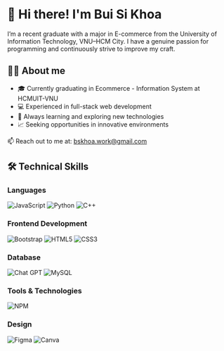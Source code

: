 # 👋 Hi there! I'm Bui Si Khoa

I’m a recent graduate with a major in E-commerce from the University of Information Technology, VNU–HCM City.  I have a genuine passion for programming and continuously strive to improve my craft.
  
## 👨‍💻 About me

- 🎓 Currently graduating in Ecommerce - Information System at HCMUIT-VNU
- 💻 Experienced in full-stack web development
- 🌱 Always learning and exploring new technologies
- 📈 Seeking opportunities in innovative environments

📫 Reach out to me at: bskhoa.work@gmail.com

## 🛠️ Technical Skills

### Languages

![JavaScript](https://img.shields.io/badge/javascript-%23323330.svg?style=for-the-badge&logo=javascript&logoColor=%23F7DF1E)
![Python](https://img.shields.io/badge/python-3670A0?style=for-the-badge&logo=python&logoColor=ffdd54)
![C++](https://img.shields.io/badge/c++-%2300599C.svg?style=for-the-badge&logo=c%2B%2B&logoColor=white)

### Frontend Development

![Bootstrap](https://img.shields.io/badge/bootstrap-%238511FA.svg?style=for-the-badge&logo=bootstrap&logoColor=white)
![HTML5](https://img.shields.io/badge/html5-%23E34F26.svg?style=for-the-badge&logo=html5&logoColor=white)
![CSS3](https://img.shields.io/badge/css3-%231572B6.svg?style=for-the-badge&logo=css3&logoColor=white)

### Database

![Chat GPT](https://img.shields.io/badge/chatGPT-74aa9c?style=for-the-badge&logo=openai&logoColor=white)
![MySQL](https://img.shields.io/badge/mysql-4479A1.svg?style=for-the-badge&logo=mysql&logoColor=white)

### Tools & Technologies

![NPM](https://img.shields.io/badge/NPM-%23CB3837.svg?style=for-the-badge&logo=npm&logoColor=white)

### Design
![Figma](https://img.shields.io/badge/Figma-222?&logo=figma)
![Canva](https://img.shields.io/badge/Canva-%2300C4CC.svg?style=for-the-badge&logo=Canva&logoColor=white)

